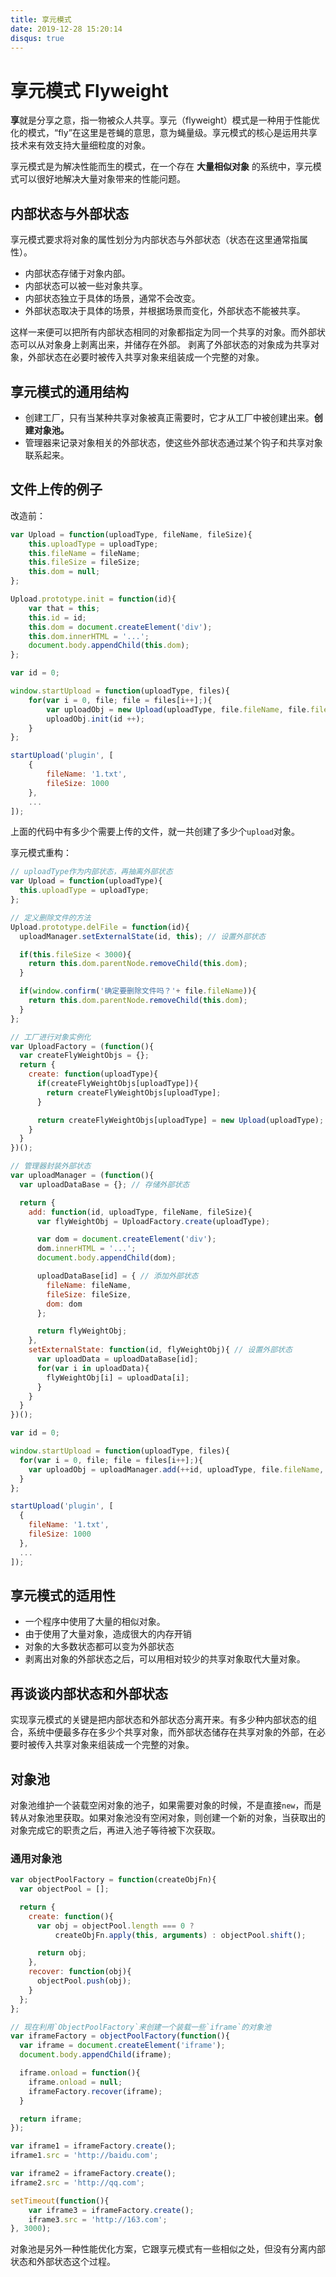 ```yaml
---
title: 享元模式
date: 2019-12-28 15:20:14
disqus: true
---
```


# 享元模式 Flyweight

**享**就是分享之意，指一物被众人共享。享元（flyweight）模式是一种用于性能优化的模式，“fly”在这里是苍蝇的意思，意为蝇量级。享元模式的核心是运用共享技术来有效支持大量细粒度的对象。

享元模式是为解决性能而生的模式，在一个存在 **大量相似对象** 的系统中，享元模式可以很好地解决大量对象带来的性能问题。

## 内部状态与外部状态

享元模式要求将对象的属性划分为内部状态与外部状态（状态在这里通常指属性）。

- 内部状态存储于对象内部。
- 内部状态可以被一些对象共享。
- 内部状态独立于具体的场景，通常不会改变。
- 外部状态取决于具体的场景，并根据场景而变化，外部状态不能被共享。

这样一来便可以把所有内部状态相同的对象都指定为同一个共享的对象。而外部状态可以从对象身上剥离出来，并储存在外部。
剥离了外部状态的对象成为共享对象，外部状态在必要时被传入共享对象来组装成一个完整的对象。

## 享元模式的通用结构

- 创建工厂，只有当某种共享对象被真正需要时，它才从工厂中被创建出来。**创建对象池。**
- 管理器来记录对象相关的外部状态，使这些外部状态通过某个钩子和共享对象联系起来。

## 文件上传的例子

改造前：

```javascript
var Upload = function(uploadType, fileName, fileSize){
    this.uploadType = uploadType;
    this.fileName = fileName;
    this.fileSize = fileSize;
    this.dom = null;
};

Upload.prototype.init = function(id){
    var that = this;
    this.id = id;
    this.dom = document.createElement('div');
    this.dom.innerHTML = '...';
    document.body.appendChild(this.dom);
};

var id = 0;

window.startUpload = function(uploadType, files){
    for(var i = 0, file; file = files[i++];){
        var uploadObj = new Upload(uploadType, file.fileName, file.fileSize);
        uploadObj.init(id ++);
    }
};

startUpload('plugin', [
    {
        fileName: '1.txt',
        fileSize: 1000
    },
    ...
]);
```

上面的代码中有多少个需要上传的文件，就一共创建了多少个`upload`对象。

享元模式重构：

```javascript
// uploadType作为内部状态，再抽离外部状态
var Upload = function(uploadType){
  this.uploadType = uploadType;
};

// 定义删除文件的方法
Upload.prototype.delFile = function(id){
  uploadManager.setExternalState(id, this); // 设置外部状态

  if(this.fileSize < 3000){
    return this.dom.parentNode.removeChild(this.dom);
  }

  if(window.confirm('确定要删除文件吗？'+ file.fileName)){
    return this.dom.parentNode.removeChild(this.dom);
  }
};

// 工厂进行对象实例化
var UploadFactory = (function(){
  var createFlyWeightObjs = {};
  return {
    create: function(uploadType){
      if(createFlyWeightObjs[uploadType]){
        return createFlyWeightObjs[uploadType];
      }

      return createFlyWeightObjs[uploadType] = new Upload(uploadType);
    }
  }
})();

// 管理器封装外部状态
var uploadManager = (function(){
  var uploadDataBase = {}; // 存储外部状态

  return {
    add: function(id, uploadType, fileName, fileSize){
      var flyWeightObj = UploadFactory.create(uploadType);

      var dom = document.createElement('div');
      dom.innerHTML = '...';
      document.body.appendChild(dom);

      uploadDataBase[id] = { // 添加外部状态
        fileName: fileName,
        fileSize: fileSize,
        dom: dom
      };

      return flyWeightObj;
    },
    setExternalState: function(id, flyWeightObj){ // 设置外部状态
      var uploadData = uploadDataBase[id];
      for(var i in uploadData){
        flyWeightObj[i] = uploadData[i];
      }
    }
  }
})();

var id = 0;

window.startUpload = function(uploadType, files){
  for(var i = 0, file; file = files[i++];){
    var uploadObj = uploadManager.add(++id, uploadType, file.fileName, file.fileSize);
  }
};

startUpload('plugin', [
  {
    fileName: '1.txt',
    fileSize: 1000
  },
  ...
]);
```

## 享元模式的适用性

- 一个程序中使用了大量的相似对象。
- 由于使用了大量对象，造成很大的内存开销
- 对象的大多数状态都可以变为外部状态
- 剥离出对象的外部状态之后，可以用相对较少的共享对象取代大量对象。

## 再谈谈内部状态和外部状态

实现享元模式的关键是把内部状态和外部状态分离开来。有多少种内部状态的组合，系统中便最多存在多少个共享对象，而外部状态储存在共享对象的外部，在必要时被传入共享对象来组装成一个完整的对象。

## 对象池

对象池维护一个装载空闲对象的池子，如果需要对象的时候，不是直接`new`，而是转从对象池里获取。如果对象池没有空闲对象，则创建一个新的对象，当获取出的对象完成它的职责之后，再进入池子等待被下次获取。

### 通用对象池

```javascript
var objectPoolFactory = function(createObjFn){
  var objectPool = [];

  return {
    create: function(){
      var obj = objectPool.length === 0 ?
          createObjFn.apply(this, arguments) : objectPool.shift();

      return obj;
    },
    recover: function(obj){
      objectPool.push(obj);
    }
  };
};

// 现在利用`ObjectPoolFactory`来创建一个装载一些`iframe`的对象池
var iframeFactory = objectPoolFactory(function(){
  var iframe = document.createElement('iframe');
  document.body.appendChild(iframe);

  iframe.onload = function(){
    iframe.onload = null;
    iframeFactory.recover(iframe);
  }

  return iframe;
});

var iframe1 = iframeFactory.create();
iframe1.src = 'http://baidu.com';

var iframe2 = iframeFactory.create();
iframe2.src = 'http://qq.com';

setTimeout(function(){
    var iframe3 = iframeFactory.create();
    iframe3.src = 'http://163.com';
}, 3000);
```

对象池是另外一种性能优化方案，它跟享元模式有一些相似之处，但没有分离内部状态和外部状态这个过程。
